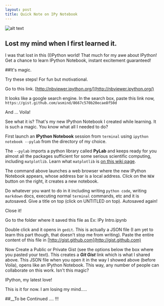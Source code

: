 ```yaml
---
layout: post
title: Quick Note on IPy Notebook
---
```


![alt text](http://acomdpsstorage.blob.core.windows.net/dpsmedia-prod/azure.microsoft.com/zh-tw/documentation/articles/virtual-machines-python-ipython-notebook/20141201111555/ipy-notebook-008.png "IPython")

## Lost my mind when I first learned it. 

I was that lost in this (I)Python world! That much for my awe about IPython! Get a chance to learn IPython Notebook, instant excitement guaranteed! 

##It's magic. 

Try these steps! For fun but motivational. 

Go to this link. [http://nbviewer.ipython.org/](http://nbviewer.ipython.org/)

It looks like a google search engine. In the search box, paste this link now, `https://gist.github.com/asmind/8667c570b20ecae8f50d`

And ... Voila! 

See what it is? That's my new IPython Notebook I created while learning. It is such a magic. You know what all I needed to do?

First launch an **IPython Notebook** session from `terminal` using `ipython notebook --pylab` from the directory of my choice. 

The `--pylab` imports a python library called **PyLab** and keeps ready for you almost all the packages sufficient for some serious scientific computing, including `matplotlib`. Learn what `matplotlib` is [on this wiki page](http://en.wikipedia.org/wiki/Matplotlib).

The command above launches a web browser where the new IPython Notebook appears, whose address bar is a local address. Click on the `NEW` button on the right, it creates a new notebook. 

Do whatever you want to do in it including writing `python code`, writing `markdown` docs, executing normal `terminal` commands, etc and it is autosaved. Give a title on top (click on UNTITLED on top). Autosaved again!

Close it!

Go to the folder where it saved this file as Ex: IPy Intro.ipynb

Double click and it opens in `gedit`. This is actually a JSON file (I am yet to learn this part though, that doesn't stop me from writing). Paste the entire content of this file in [http://gist.github.com](http://gist.github.com) 

Now Create a Public or Private Gist (see the options below the box where you pasted your text). This creates a ***Git Gist*** link which is what I shared above. This JSON file when you open it in the way I showed above (before Voila), opens like an IPython Notebook. This way, any number of people can collaborate on this work. Isn't this magic?

IPython, my latest love!

This is it for now. I am losing my mind.....

##__To be Continued .... !!!